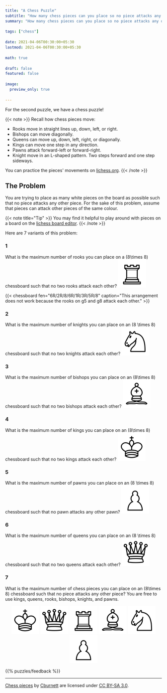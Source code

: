 ```yaml
---
title: "A Chess Puzzle"
subtitle: "How many chess pieces can you place so no piece attacks any other piece?"
summary: "How many chess pieces can you place so no piece attacks any other piece?"

tags: ["chess"]

date: 2021-04-06T00:30:00+05:30
lastmod: 2021-04-06T00:30:00+05:30

math: true

draft: false
featured: false

image:
  preview_only: true

---
```



For the second puzzle, we have a chess puzzle!

{{< note >}}
Recall how chess pieces move:
- Rooks move in straight lines up, down, left, or right. 
- Bishops can move diagonally. 
- Queens can move up, down, left, right, or diagonally. 
- Kings can move one step in any direction. 
- Pawns attack forward-left or forward-right.
- Knight move in an L-shaped pattern. Two steps forward and one step sideways.

You can practice the pieces' movements on [lichess.org](https://lichess.org/learn).
{{< /note >}}

## The Problem
You are trying to place as many white pieces on the board as possible such that no piece attacks any other piece. 
For the sake of this problem, assume that pieces can attack other pieces of the same colour. 

{{< note title="Tip" >}}
You may find it helpful to play around with pieces on a board on the [lichess board editor](https://lichess.org/editor/8/8/8/8/8/8/8/8_w_-_-_0_1).
{{< /note >}}

Here are 7 variants of this problem:

### 1
What is the maximum number of rooks you can place on a \(8\times 8\) chessboard such that no two rooks attack each other?
<img src="white-rook.svg" class="float-right"/>

{{< chessboard fen="6R/2R/8/6R/1R/3R/5R/8" caption="This arrangement does not work because the rooks on g5 and g8 attack each other." >}}

### 2
What is the maximum number of knights you can place on an \(8 \times 8\) chessboard such that no two knights attack each other? 
<img src="white-knight.svg" class="float-right"/>


### 3
What is the maximum number of bishops you can place on an \(8\times 8\) chessboard such that no two bishops attack each other?
<img src="white-bishop.svg" class="float-right"/>

### 4
What is the maximum number of kings you can place on an \(8\times 8\) chessboard such that no two kings attack each other?
<img src="white-king.svg" class="float-right"/>

### 5
What is the maximum number of pawns you can place on an \(8 \times 8\) chessboard such that no pawn attacks any other pawn? 
<img src="white-pawn.svg" class="float-right"/>

### 6
What is the maximum number of queens you can place on an \(8 \times 8\) chessboard such that no two queens attack each other? 
<img src="white-queen.svg" class="float-right"/>



### 7
What is the maximum number of chess pieces you can place on an \(8\times 8\) chessboard such that no piece attacks any other piece? You are free to use kings, queens, rooks, bishops, knights, and pawns. 
<div align=center>
<img src="white-king.svg"/>
<img src="white-queen.svg"/>
<img src="white-rook.svg"/>
<img src="white-bishop.svg"/>
<img src="white-knight.svg"/>
<img src="white-pawn.svg"/>
</div>



{{% puzzles/feedback %}}

---

[Chess pieces](https://commons.wikimedia.org/wiki/Category:SVG_chess_pieces) by [Cburnett](https://en.wikipedia.org/wiki/User:Cburnett) are licensed under [CC BY-SA 3.0](https://creativecommons.org/licenses/by-sa/3.0/deed.en). 
